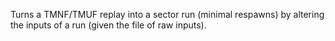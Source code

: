 Turns a TMNF/TMUF replay into a sector run (minimal respawns) by altering the inputs of a run (given the file of raw inputs).
